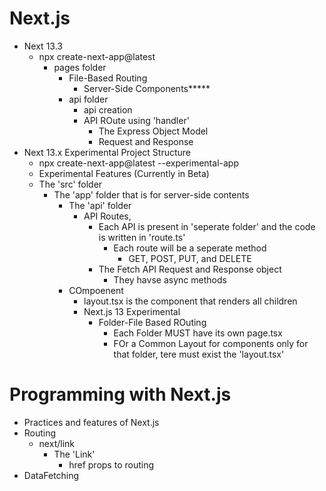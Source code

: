 # Next.js
- Next 13.3
    - npx create-next-app@latest
        - pages folder
            - File-Based Routing
                - Server-Side Components*****
            - api folder
                - api creation
                - API ROute using 'handler'
                    - The Express Object Model
                    - Request and Response
- Next 13.x Experimental Project Structure
    - npx create-next-app@latest --experimental-app   
    - Experimental Features (Currently in Beta)
    - The 'src' folder
        - The 'app' folder that is for server-side contents
            - The 'api' folder
                - API Routes, 
                    - Each API is present in 'seperate folder' and the code is written in 'route.ts'
                        - Each route will be a seperate method
                            - GET, POST, PUT, and DELETE
                    - The Fetch API Request and Response object
                        - They havse async methods  
            - COmpoenent
                - layout.tsx is the component that renders all children
                - Next.js 13 Experimental
                    - Folder-File Based ROuting
                        - Each Folder MUST have its own page.tsx
                        - FOr a Common Layout for components only for that folder, tere must exist the 'layout.tsx'                 

# Programming with Next.js
- Practices and features of Next.js
- Routing
    - next/link
        - The 'Link'
            - href props to routing
- DataFetching
